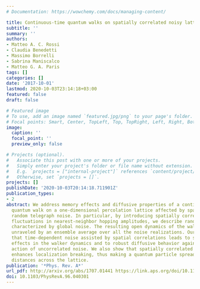 ```yaml
---
# Documentation: https://wowchemy.com/docs/managing-content/

title: Continuous-time quantum walks on spatially correlated noisy lattices
subtitle: ''
summary: ''
authors:
- Matteo A. C. Rossi
- Claudia Benedetti
- Massimo Borrelli
- Sabrina Maniscalco
- Matteo G. A. Paris
tags: []
categories: []
date: '2017-10-01'
lastmod: 2020-10-03T23:14:18+03:00
featured: false
draft: false

# Featured image
# To use, add an image named `featured.jpg/png` to your page's folder.
# Focal points: Smart, Center, TopLeft, Top, TopRight, Left, Right, BottomLeft, Bottom, BottomRight.
image:
  caption: ''
  focal_point: ''
  preview_only: false

# Projects (optional).
#   Associate this post with one or more of your projects.
#   Simply enter your project's folder or file name without extension.
#   E.g. `projects = ["internal-project"]` references `content/project/deep-learning/index.md`.
#   Otherwise, set `projects = []`.
projects: []
publishDate: '2020-10-03T20:14:18.711901Z'
publication_types:
- 2
abstract: We address memory effects and diffusive properties of a continuous-time
  quantum walk on a one-dimensional percolation lattice affected by spatially correlated
  random telegraph noise. In particular, by introducing spatially correlated time-dependent
  fluctuations in nearest-neighbor hopping amplitudes, we describe random domains
  characterized by global noise. The resulting open dynamics of the walker is then
  unraveled by an ensemble average over all the noise realizations. Our results show
  that time-dependent noise assisted by spatial correlations leads to strong memory
  effects in the walker dynamics and to robust diffusive behavior against the detrimental
  action of uncorrelated noise. We also show that spatially correlated classical noise
  enhances localization breaking, thus making a quantum particle spread on longer
  distances across the lattice.
publication: '*Phys. Rev. A*'
url_pdf: http://arxiv.org/abs/1707.01441 https://link.aps.org/doi/10.1103/PhysRevA.96.040301
doi: 10.1103/PhysRevA.96.040301
---
```

